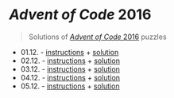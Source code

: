 # *Advent of Code* 2016
> Solutions of [*Advent of Code* 2016](http://adventofcode.com/2016/) puzzles

* 01.12. - [instructions](http://adventofcode.com/2016/day/1) + [solution](./01.js)
* 02.12. - [instructions](http://adventofcode.com/2016/day/2) + [solution](./02.js)
* 03.12. - [instructions](http://adventofcode.com/2016/day/3) + [solution](./03.js)
* 04.12. - [instructions](http://adventofcode.com/2016/day/4) + [solution](./04.js)
* 05.12. - [instructions](http://adventofcode.com/2016/day/5) + [solution](./05.php)
